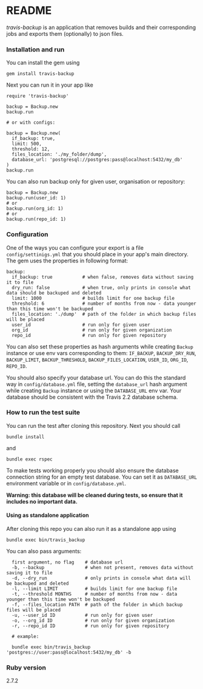 # README

*travis-backup* is an application that removes builds and their corresponding jobs
and exports them (optionally) to json files.

### Installation and run

You can install the gem using

`gem install travis-backup`

Next you can run it in your app like

```
require 'travis-backup'

backup = Backup.new
backup.run

# or with configs:

backup = Backup.new(
  if_backup: true,
  limit: 500,
  threshold: 12,
  files_location: './my_folder/dump',
  database_url: 'postgresql://postgres:pass@localhost:5432/my_db'
)
backup.run
```

You can also run backup only for given user, organisation or repository:

```
backup = Backup.new
backup.run(user_id: 1)
# or
backup.run(org_id: 1)
# or
backup.run(repo_id: 1)
```

### Configuration

One of the ways you can configure your export is a file `config/settinigs.yml` that you should place in your app's main directory. The gem uses the properties in following format:

```
backup:
  if_backup: true           # when false, removes data without saving it to file
  dry_run: false            # when true, only prints in console what data should be backuped and deleted
  limit: 1000               # builds limit for one backup file
  threshold: 6              # number of months from now - data younger than this time won't be backuped
  files_location: './dump'  # path of the folder in which backup files will be placed
  user_id                   # run only for given user
  org_id                    # run only for given organization
  repo_id                   # run only for given repository
```

You can also set these properties as hash arguments while creating `Backup` instance or use env vars corresponding to them: `IF_BACKUP`, `BACKUP_DRY_RUN`, `BACKUP_LIMIT`, `BACKUP_THRESHOLD`, `BACKUP_FILES_LOCATION`, `USER_ID`, `ORG_ID`, `REPO_ID`.

You should also specify your database url. You can do this the standard way in `config/database.yml` file, setting the `database_url` hash argument while creating `Backup` instance or using the `DATABASE_URL` env var. Your database should be consistent with the Travis 2.2 database schema.

### How to run the test suite

You can run the test after cloning this repository. Next you should call

```
bundle install
```

and

```
bundle exec rspec
```

To make tests working properly you should also ensure the database connection string for an empty test database. You can set it as `DATABASE_URL` environment variable or in `config/database.yml`.

**Warning: this database will be cleaned during tests, so ensure that it includes no important data.**

#### Using as standalone application

After cloning this repo you can also run it as a standalone app using

```
bundle exec bin/travis_backup
```

You can also pass arguments:

```
  first argument, no flag    # database url
  -b, --backup               # when not present, removes data without saving it to file
  -d, --dry_run              # only prints in console what data will be backuped and deleted
  -l, --limit LIMIT          # builds limit for one backup file
  -t, --threshold MONTHS     # number of months from now - data younger than this time won't be backuped
  -f, --files_location PATH  # path of the folder in which backup files will be placed
  -u, --user_id ID           # run only for given user
  -o, --org_id ID            # run only for given organization
  -r, --repo_id ID           # run only for given repository

  # example:

  bundle exec bin/travis_backup 'postgres://user:pass@localhost:5432/my_db' -b
```

### Ruby version

2.7.2
